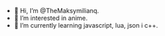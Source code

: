 - 👋 Hi, I’m @TheMaksymilianq.
- 👀 I’m interested in anime.
- 🌱 I’m currently learning javascript, lua, json i c++.

<!---
TheMaksymilianq/TheMaksymilianq is a ✨ special ✨ repository because its `README.md` (this file) appears on your GitHub profile.
You can click the Preview link to take a look at your changes.
--->
